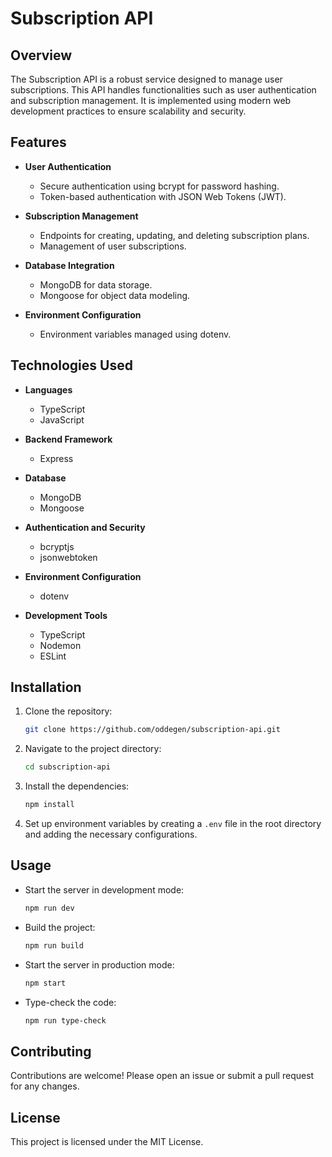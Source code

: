 # Subscription API

## Overview

The Subscription API is a robust service designed to manage user subscriptions. This API handles functionalities such as user authentication and subscription management. It is implemented using modern web development practices to ensure scalability and security.

## Features

- **User Authentication**

  - Secure authentication using bcrypt for password hashing.
  - Token-based authentication with JSON Web Tokens (JWT).

- **Subscription Management**

  - Endpoints for creating, updating, and deleting subscription plans.
  - Management of user subscriptions.

- **Database Integration**

  - MongoDB for data storage.
  - Mongoose for object data modeling.

- **Environment Configuration**
  - Environment variables managed using dotenv.

## Technologies Used

- **Languages**

  - TypeScript
  - JavaScript

- **Backend Framework**

  - Express

- **Database**

  - MongoDB
  - Mongoose

- **Authentication and Security**

  - bcryptjs
  - jsonwebtoken

- **Environment Configuration**

  - dotenv

- **Development Tools**
  - TypeScript
  - Nodemon
  - ESLint

## Installation

1. Clone the repository:

   ```sh
   git clone https://github.com/oddegen/subscription-api.git
   ```

2. Navigate to the project directory:

   ```sh
   cd subscription-api
   ```

3. Install the dependencies:

   ```sh
   npm install
   ```

4. Set up environment variables by creating a `.env` file in the root directory and adding the necessary configurations.

## Usage

- Start the server in development mode:

  ```sh
  npm run dev
  ```

- Build the project:

  ```sh
  npm run build
  ```

- Start the server in production mode:

  ```sh
  npm start
  ```

- Type-check the code:
  ```sh
  npm run type-check
  ```

## Contributing

Contributions are welcome! Please open an issue or submit a pull request for any changes.

## License

This project is licensed under the MIT License.
